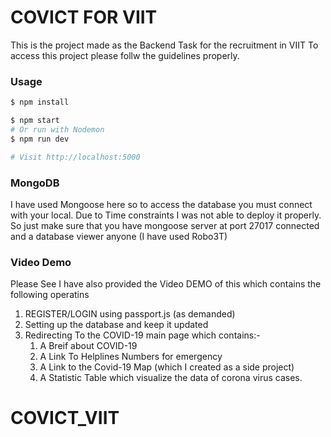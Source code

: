 # COVICT FOR VIIT
This is the project made as the Backend Task for the recruitment in VIIT 
To access this project please follw the guidelines properly.
### Usage
```sh
$ npm install
```
```sh
$ npm start
# Or run with Nodemon
$ npm run dev

# Visit http://localhost:5000
```

### MongoDB
I have used Mongoose here so to access the database you must connect with your local.
Due to Time constraints I was not able to deploy it properly.
So just make sure that you have mongoose server at port 27017 connected and a database viewer anyone (I have used Robo3T)

### Video Demo
Please See I have also provided the Video DEMO of this 
which contains the following operatins
1. REGISTER/LOGIN using passport.js (as demanded)
2. Setting up the database and keep it updated
3. Redirecting To the COVID-19 main page which contains:-
    1. A Breif about COVID-19
    2. A Link To Helplines Numbers for emergency
    3. A Link to the Covid-19 Map (which I created as a side project)
    4. A Statistic Table which visualize the data of corona virus cases.

# COVICT_VIIT
